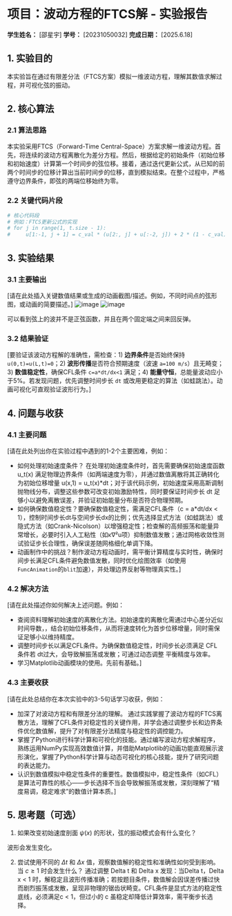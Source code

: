 # 项目：波动方程的FTCS解 - 实验报告

**学生姓名：** [邵星宇] **学号：** [20231050032] **完成日期：** [2025.6.18]

## 1. 实验目的

本实验旨在通过有限差分法（FTCS方案）模拟一维波动方程，理解其数值求解过程，并可视化弦的振动。

## 2. 核心算法

### 2.1 算法思路

本实验采用FTCS（Forward-Time Central-Space）方案求解一维波动方程。首先，将连续的波动方程离散化为差分方程。然后，根据给定的初始条件（初始位移和初始速度）计算第一个时间步的弦位移。接着，通过迭代更新公式，从已知的前两个时间步的位移计算出当前时间步的位移，直到模拟结束。在整个过程中，严格遵守边界条件，即弦的两端位移始终为零。

### 2.2 关键代码片段

```python
# 核心代码段
# 例如：FTCS更新公式的实现
# for j in range(1, t.size - 1):
#     u[1:-1, j + 1] = c_val * (u[2:, j] + u[:-2, j]) + 2 * (1 - c_val) * u[1:-1, j] - u[1:-1, j - 1]
```

## 3. 实验结果

### 3.1 主要输出

[请在此处插入关键数值结果或生成的动画截图/描述。例如，不同时间点的弦形图，或动画的简要描述。]
![image](https://github.com/user-attachments/assets/ef9956da-b3ab-4ee0-bd12-be1a21bf31c4)
![image](https://github.com/user-attachments/assets/c204e7f3-e292-42ef-ab1a-f26b7f13cbb3)

可以看到弦上的波并不是正弦函数，并且在两个固定端之间来回反弹。


### 3.2 结果验证

[要验证该波动方程解的准确性，需检查：1) **边界条件**是否始终保持 `u(0,t)=u(L,t)=0`；2) **波形传播**是否符合预期速度（波速 `a=100 m/s`）且无畸变；3) **数值稳定性**，确保CFL条件 `c=a*dt/dx<1` 满足；4) **能量守恒**，总能量波动应小于5%。若发现问题，优先调整时间步长 `dt` 或改用更稳定的算法（如蛙跳法）。动画可视化可直观验证波形行为。]

## 4. 问题与收获

### 4.1 主要问题

[请在此处列出你在实验过程中遇到的1-2个主要困难，例如：
*   如何处理初始速度条件？
  在处理初始速度条件时，首先需要确保初始速度函数 u_t(x) 满足物理边界条件（如两端速度为零），并通过数值离散将其正确转化为初始位移增量 u(x,1) = u_t(x)*dt；对于该代码示例，初始速度采用高斯调制抛物线分布，调整这些参数可改变初始激励特性，同时要保证时间步长 dt 足够小以避免离散误差，并验证初始能量分布是否符合物理预期。
*   如何确保数值稳定性？要确保数值稳定性，需满足CFL条件（c = a*dt/dx < 1），控制时间步长dt与空间步长dx的比例；优先选择显式方法（如蛙跳法）或隐式方法（如Crank-Nicolson）以增强稳定性；检查解的高频振荡和能量异常增长，必要时引入人工粘性（如κ∇²u项）抑制数值发散；通过网格收敛性测试验证步长合理性，确保误差随网格细化单调下降。
*   动画制作中的挑战？制作波动方程动画时，需平衡计算精度与实时性，确保时间步长满足CFL条件避免数值发散，同时优化绘图效率（如使用`FuncAnimation`的`blit`加速），并处理边界反射等物理真实性。]

### 4.2 解决方法

[请在此处描述你如何解决上述问题。例如：
*   查阅资料理解初始速度的离散化方法。初始速度的离散化需通过中心差分近似时间导数，，结合初始位移条件，从而将速度转化为首步位移增量，同时需保证足够小以维持精度。
*   调整时间步长以满足CFL条件。为确保数值稳定性，时间步长必须满足 CFL 条件若 dt过大，会导致解振荡或发散；可通过动态调整 平衡精度与效率。
*   学习Matplotlib动画模块的使用。先前有基础。]

### 4.3 主要收获

[请在此处总结你在本次实验中的3-5句话学习收获，例如：
*   加深了对波动方程和有限差分法的理解。 通过实践掌握了波动方程的FTCS离散方法，理解了CFL条件对稳定性的关键作用，并学会通过调整步长和边界条件优化数值解，提升了对有限差分法精度与稳定性的调控能力。
*   掌握了Python进行科学计算和可视化的技能。通过编写波动方程求解程序，熟练运用NumPy实现高效数值计算，并借助Matplotlib的动画功能直观展示波形演化，掌握了Python科学计算与动态可视化的核心技能，提升了研究问题的表达能力。
*   认识到数值模拟中稳定性条件的重要性。数值模拟中，稳定性条件（如CFL）是算法可靠性的核心——步长选择不当会导致解振荡或发散，深刻理解了“精度易调，稳定难求”的数值计算本质。]

## 5. 思考题（可选）

1.  如果改变初始速度剖面 $\psi(x)$ 的形状，弦的振动模式会有什么变化？

波形会发生变化。

2. 尝试使用不同的 $\Delta t$ 和 $\Delta x$ 值，观察数值解的稳定性和准确性如何受到影响。当 $c \ge 1$ 时会发生什么？
通过调整 Delta t 和 Delta x 发现：当Delta t，Delta x < 1 时，解稳定且波形传播准确；若按题目条件，数值解会因误差传播过快而剧烈振荡或发散，呈现非物理的锯齿状畸变。CFL条件是显式方法的稳定性底线，必须满足c < 1，但过小的 c 虽稳定却降低计算效率，需平衡步长选择。

